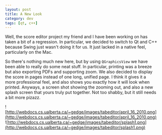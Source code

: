 ```yaml
---           
layout: post
title: A New Look
category: dev
tags: [qt, c++]
---
```


Well, the score editor project my friend and I have been working on has taken a
bit of a regression. In particular, we decided to switch to Qt and C++ because
Swing just wasn't doing it for us. It just lacked in a native feel,
particularly on the Mac.

<!-- more -->

So there's nothing much new here, but by using `QGraphicsView` we have been
able to really do some neat stuff. In particular, printing was a breeze but
also exporting PDFs and supporting zoom. We also decided to display the score
in pages instead of one long, unified page. I think it gives it a more
professional feel, and also shows you exactly how it will look when printed.
Anyways, a screen shot showing the zooming out, and also a new splash screen
that yours truly put together. Not too shabby, but it still needs a bit more
pizazz.

![http://webdocs.cs.ualberta.ca/~gedge/images/tabeditor/april_16_2010.png](http://webdocs.cs.ualberta.ca/~gedge/images/tabeditor/april_16_2010.png)
![http://webdocs.cs.ualberta.ca/~gedge/images/tabeditor/splash1.png](http://webdocs.cs.ualberta.ca/~gedge/images/tabeditor/splash1.png)
